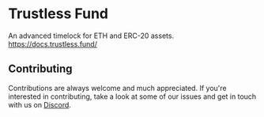# Trustless Fund
An advanced timelock for ETH and ERC-20 assets.
https://docs.trustless.fund/

## Contributing
Contributions are always welcome and much appreciated. If you're interested in contributing, take a look at some of our issues and get in touch with us on [Discord](https://discord.gg/BFx9EP).